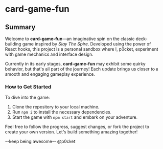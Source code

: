 # card-game-fun
## Summary

Welcome to **card-game-fun**—an imaginative spin on the classic deck-building game inspired by *Slay The Spire*. Developed using the power of React hooks, this project is a personal sandbox where I, p0cket, experiment with game mechanics and interface design.

Currently in its early stages, **card-game-fun** may exhibit some quirky behavior, but that's all part of the journey! Each update brings us closer to a smooth and engaging gameplay experience.

### How to Get Started

To dive into the game:

1. Clone the repository to your local machine.
2. Run `npm i` to install the necessary dependencies.
3. Start the game with `npm start` and embark on your adventure.

Feel free to follow the progress, suggest changes, or fork the project to create your own version. Let's build something amazing together!

--keep being awesome--
@p0cket